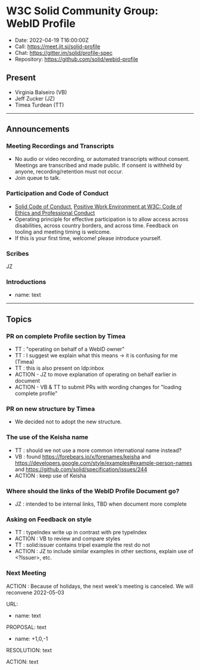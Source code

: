 # W3C Solid Community Group: WebID Profile

* Date: 2022-04-19 T16:00:00Z
* Call: <https://meet.jit.si/solid-profile>
* Chat: <https://gitter.im/solid/profile-spec>
* Repository: <https://github.com/solid/webid-profile>

## Present

* Virginia Balseiro (VB)
* Jeff Zucker (JZ)
* Timea Turdean (TT)

---

## Announcements

### Meeting Recordings and Transcripts

* No audio or video recording, or automated transcripts without consent. Meetings are transcribed and made public. If consent is withheld by anyone, recording/retention must not occur.
* Join queue to talk.

### Participation and Code of Conduct

* [Solid Code of Conduct](https://github.com/solid/process/blob/main/code-of-conduct.md), [Positive Work Environment at W3C: Code of Ethics and Professional Conduct](https://www.w3.org/Consortium/cepc/)
* Operating principle for effective participation is to allow access across disabilities, across country borders, and across time. Feedback on tooling and meeting timing is welcome.
* If this is your first time, welcome! please introduce yourself.

### Scribes

JZ

### Introductions

* name: text

---

## Topics

### PR on complete Profile section by Timea
  * TT : "operating on behalf of a WebID owner"
  * TT : I suggest we explain what this means -> it is confusing for me (Timea) 
  * TT : this is also present on ldp:inbox
  * ACTION - JZ to move explanation of operating on behalf earlier in document
  * ACTION - VB & TT to submit PRs with wording changes for "loading complete profile"

### PR on new structure by Timea
* We decided not to adopt the new structure.

### The use of the Keisha name
* TT : should we not use a more common international name instead?
* VB : found https://forebears.io/x/forenames/keisha and https://developers.google.com/style/examples#example-person-names and https://github.com/solid/specification/issues/244
* ACTION : keep use of Keisha

### Where should the links of the WebID Profile Document go?
* JZ : intended to be internal links, TBD when document more complete

### Asking on Feedback on style 
* TT  : typeIndex write up in contrast with pre typeIndex 
* ACTION : VB to review and compare styles
* TT : solid:issuer contains tripel example the rest do not
* ACTION : JZ to include similar examples in other sections, explain use of <?Issuer>, etc.

### Next Meeting
ACTION : Because of holidays, the next week's meeting is canceled.  We will reconvene 2022-05-03

URL:

* name: text

PROPOSAL: text

* name: +1,0,-1

RESOLUTION: text

ACTION: text
